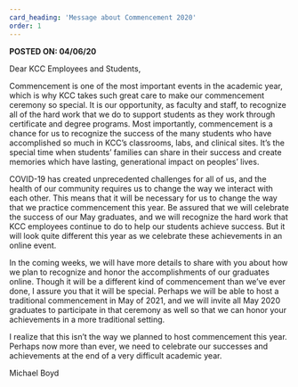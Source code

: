 ```yaml
---
card_heading: 'Message about Commencement 2020'
order: 1
---
```


<p><strong>POSTED ON: 04/06/20</strong></p>
<p>Dear KCC Employees and Students,</p>
<p>Commencement is one of the most important events in the academic year, which is why KCC takes such great care to make our commencement ceremony so special. It is our opportunity, as faculty and staff, to recognize all of the hard work that we do to support students as they work through certificate and degree programs. Most importantly, commencement is a chance for us to recognize the success of the many students who have accomplished so much in KCC&rsquo;s classrooms, labs, and clinical sites. It&rsquo;s the special time when students&rsquo; families can share in their success and create memories which have lasting, generational impact on peoples&rsquo; lives.</p>
<p>COVID-19 has created unprecedented challenges for all of us, and the health of our community requires us to change the way we interact with each other. This means that it will be necessary for us to change the way that we practice commencement this year. Be assured that we will celebrate the success of our May graduates, and we will recognize the hard work that KCC employees continue to do to help our students achieve success. But it will look quite different this year as we celebrate these achievements in an online event.</p>
<p>In the coming weeks, we will have more details to share with you about how we plan to recognize and honor the accomplishments of our graduates online. Though it will be a different kind of commencement than we&rsquo;ve ever done, I assure you that it will be special. Perhaps we will be able to host a traditional commencement in May of 2021, and we will invite all May 2020 graduates to participate in that ceremony as well so that we can honor your achievements in a more traditional setting.</p>
<p>I realize that this isn&rsquo;t the way we planned to host commencement this year. Perhaps now more than ever, we need to celebrate our successes and achievements at the end of a very difficult academic year.</p>
<p>Michael Boyd</p>
